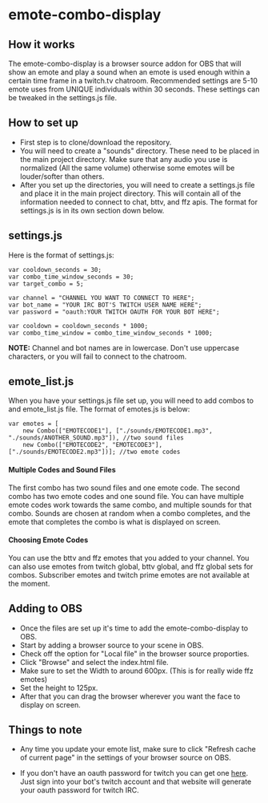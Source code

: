 # emote-combo-display


## How it works

The emote-combo-display is a browser source addon for OBS that will show an emote and play a sound when an emote is used enough within a certain time frame in a twitch.tv chatroom. Recommended settings are 5-10 emote uses from UNIQUE individuals within 30 seconds. These settings can be tweaked in the settings.js file.


## How to set up

* First step is to clone/download the repository.
* You will need to create a "sounds" directory. These need to be placed in the main project directory. Make sure that any audio you use is normalized (All the same volume) otherwise some emotes will be louder/softer than others.
* After you set up the directories, you will need to create a settings.js file and place it in the main project directory. This will contain all of the information needed to connect to chat, bttv, and ffz apis. The format for settings.js is in its own section down below.


## settings.js

Here is the format of settings.js:

```
var cooldown_seconds = 30;
var combo_time_window_seconds = 30;
var target_combo = 5;

var channel = "CHANNEL YOU WANT TO CONNECT TO HERE";
var bot_name = "YOUR IRC BOT'S TWITCH USER NAME HERE";
var password = "oauth:YOUR TWITCH OAUTH FOR YOUR BOT HERE";

var cooldown = cooldown_seconds * 1000;
var combo_time_window = combo_time_window_seconds * 1000;
```
**NOTE:** Channel and bot names are in lowercase. Don't use uppercase characters, or you will fail to connect to the chatroom.


## emote_list.js

When you have your settings.js file set up, you will need to add combos to and emote_list.js file. The format of emotes.js is below:

```
var emotes = [
    new Combo(["EMOTECODE1"], ["./sounds/EMOTECODE1.mp3", "./sounds/ANOTHER_SOUND.mp3"]), //two sound files
    new Combo(["EMOTECODE2", "EMOTECODE3"], ["./sounds/EMOTECODE2.mp3"])]; //two emote codes
```


#### Multiple Codes and Sound Files
 The first combo has two sound files and one emote code. The second combo has two emote codes and one sound file. You can have multiple emote codes work towards the same combo, and multiple sounds for that combo. Sounds are chosen at random when a combo completes, and the emote that completes the combo is what is displayed on screen.

#### Choosing Emote Codes
You can use the bttv and ffz emotes that you added to your channel. You can also use emotes from twitch global, bttv global, and ffz global sets for combos. Subscriber emotes and twitch prime emotes are not available at the moment. 


## Adding to OBS
* Once the files are set up it's time to add the emote-combo-display to OBS.
* Start by adding a browser source to your scene in OBS.
* Check off the option for "Local file" in the browser source proporties.
* Click "Browse" and select the index.html file.
* Make sure to set the Width to around 600px. (This is for really wide ffz emotes)
* Set the height to 125px.
* After that you can drag the browser wherever you want the face to display on screen.


## Things to note
* Any time you update your emote list, make sure to click "Refresh cache of current page" in the settings of your browser source on OBS.

* If you don't have an oauth password for twitch you can get one [here](https://twitchapps.com/tmi/). Just sign into your bot's twitch account and that website will generate your oauth password for twitch IRC.
